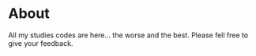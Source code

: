 # About
All my studies codes are here... the worse and the best. Please fell free to give your feedback.
